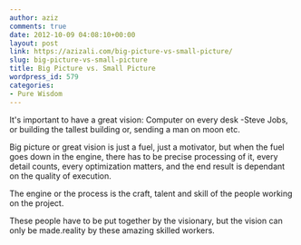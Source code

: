 ```yaml
---
author: aziz
comments: true
date: 2012-10-09 04:08:10+00:00
layout: post
link: https://azizali.com/big-picture-vs-small-picture/
slug: big-picture-vs-small-picture
title: Big Picture vs. Small Picture
wordpress_id: 579
categories:
- Pure Wisdom
---
```


It's important to have a great vision: Computer on every desk -Steve Jobs, or building the tallest building or, sending a man on moon etc.

Big picture or great vision is just a fuel, just a motivator, but when the fuel goes down in the engine, there has to be precise processing of it, every detail counts, every optimization matters, and the end result is dependant on the quality of execution.

The engine or the process is the craft, talent and skill of the people working on the project.

These people have to be put together by the visionary, but the vision can only be made.reality by these amazing skilled workers.
